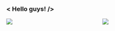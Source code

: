 ### < Hello guys! />

<p align="center">
  <img align="left" src="https://github-readme-stats.vercel.app/api?username=denislumerk&show_icons=true&bg_color=0cebeb,20e3b2,29ffc6&title_color=fff&text_color=fff">
  <img src="https://github-readme-stats.vercel.app/api/top-langs/?username=anuraghazra&layout=compact&&theme=tokyonight">
</p>

